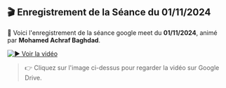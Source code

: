## 🎬 Enregistrement de la Séance du 01/11/2024

📅 Voici l'enregistrement de la séance google meet du **01/11/2024**, animé par **Mohamed Achraf Baghdad**.

[![▶️ Voir la vidéo](https://via.placeholder.com/640x360.png?text=Cliquez+ici+pour+voir+la+vidéo)](https://drive.google.com/file/d/1iqVw4Uy5Goq1rucoy_HuKBPiIwT2I1g4/view?usp=sharing)

> 👉 Cliquez sur l'image ci-dessus pour regarder la vidéo sur Google Drive.
